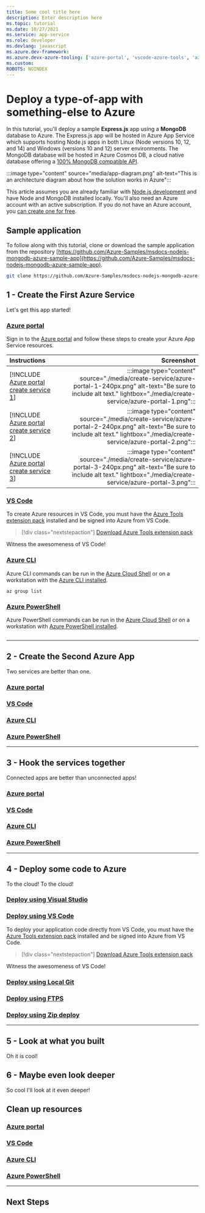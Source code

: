 ```yaml
---
title: Some cool title here
description: Enter description here
ms.topic: tutorial
ms.date: 10/27/2021
ms.service: app-service
ms.role: developer
ms.devlang: javascript
ms.azure.dev-framework: 
ms.azure.devx-azure-tooling: ['azure-portal', 'vscode-azure-tools', 'azure-cli']
ms.custom: 
ROBOTS: NOINDEX
---
```


# Deploy a type-of-app with something-else to Azure

In this tutorial, you'll deploy a sample **Express.js** app using a **MongoDB** database to Azure.  The Express.js app will be hosted in Azure App Service which supports hosting Node.js apps in both Linux (Node versions 10, 12, and 14) and Windows (versions 10 and 12) server environments. The MongoDB database will be hosted in Azure Cosmos DB, a cloud native database offering a [100% MongoDB compatible API](/azure/cosmos-db/mongodb/mongodb-introduction).

:::image type="content" source="media/app-diagram.png" alt-text="This is an architecture diagram about how the solution works in Azure":::

This article assumes you are already familiar with [Node.js development](/learn/paths/build-javascript-applications-nodejs/) and have Node and MongoDB installed locally. You'll also need an Azure account with an active subscription.  If you do not have an Azure account, you [can create one for free](https://azure.microsoft.com/free/nodejs/).

## Sample application

To follow along with this tutorial, clone or download the sample application from the repository [https://github.com/Azure-Samples/msdocs-nodejs-mongodb-azure-sample-app](https://github.com/Azure-Samples/msdocs-nodejs-mongodb-azure-sample-app).

```bash
git clone https://github.com/Azure-Samples/msdocs-nodejs-mongodb-azure-sample-app.git
```

## 1 - Create the First Azure Service

Let's get this app started!

### [Azure portal](#tab/azure-portal)

Sign in to the [Azure portal](https://portal.azure.com/) and follow these steps to create your Azure App Service resources.

| Instructions    | Screenshot |
|:----------------|-----------:|
| [!INCLUDE [Azure portal create service 1](<./includes/create-service/azure-portal-1.md>)] | :::image type="content" source="./media/create-service/azure-portal-1-240px.png" alt-text="Be sure to include alt text." lightbox="./media/create-service/azure-portal-1.png"::: |
| [!INCLUDE [Azure portal create service 2](<./includes/create-service/azure-portal-2.md>)] | :::image type="content" source="./media/create-service/azure-portal-2-240px.png" alt-text="Be sure to include alt text." lightbox="./media/create-service/azure-portal-2.png"::: |
| [!INCLUDE [Azure portal create service 3](<./includes/create-service/azure-portal-3.md>)] | :::image type="content" source="./media/create-service/azure-portal-3-240px.png" alt-text="Be sure to include alt text." lightbox="./media/create-service/azure-portal-3.png"::: |

### [VS Code](#tab/vscode)

To create Azure resources in VS Code, you must have the [Azure Tools extension pack](https://marketplace.visualstudio.com/items?itemName=ms-vscode.vscode-node-azure-pack) installed and be signed into Azure from VS Code.

> [!div class="nextstepaction"]
> [Download Azure Tools extension pack](https://marketplace.visualstudio.com/items?itemName=ms-vscode.vscode-node-azure-pack)

Witness the awesomeness of VS Code!

### [Azure CLI](#tab/azure-cli)

Azure CLI commands can be run in the [Azure Cloud Shell](https://shell.azure.com) or on a workstation with the [Azure CLI installed](/cli/azure/install-azure-cli).

```azurecli
az group list
```

### [Azure PowerShell](#tab/azure-powershell)

Azure PowerShell commands can be run in the [Azure Cloud Shell](https://shell.azure.com) or on a workstation with [Azure PowerShell installed](/powershell/azure/install-az-ps).


```azurepowershell

```

----

## 2 - Create the Second Azure App

Two services are better than one.

### [Azure portal](#tab/azure-portal)

### [VS Code](#tab/vscode)

### [Azure CLI](#tab/azure-cli)

### [Azure PowerShell](#tab/azure-powershell)

----

## 3 - Hook the services together

Connected apps are better than unconnected apps!

### [Azure portal](#tab/azure-portal)

### [VS Code](#tab/vscode)

### [Azure CLI](#tab/azure-cli)

### [Azure PowerShell](#tab/azure-powershell)

----

## 4 - Deploy some code to Azure

To the cloud! To the cloud!

### [Deploy using Visual Studio](#tab/deploy-visual-studio)

### [Deploy using VS Code](#tab/deploy-vscode)

To deploy your application code directly from VS Code, you must have the [Azure Tools extension pack](https://marketplace.visualstudio.com/items?itemName=ms-vscode.vscode-node-azure-pack) installed and be signed into Azure from VS Code.

> [!div class="nextstepaction"]
> [Download Azure Tools extension pack](https://marketplace.visualstudio.com/items?itemName=ms-vscode.vscode-node-azure-pack)

Witness the awesomeness of VS Code!

### [Deploy using Local Git](#tab/deploy-local-git)

### [Deploy using FTPS](#tab/deploy-ftps)

### [Deploy using Zip deploy](#tab/deploy-zip)

----

## 5 - Look at what you built

Oh it is cool!

## 6 - Maybe even look deeper

So cool I'll look at it even deeper!

## Clean up resources

### [Azure portal](#tab/azure-portal)

### [VS Code](#tab/vscode)

### [Azure CLI](#tab/azure-cli)

### [Azure PowerShell](#tab/azure-powershell)

----

## Next Steps
